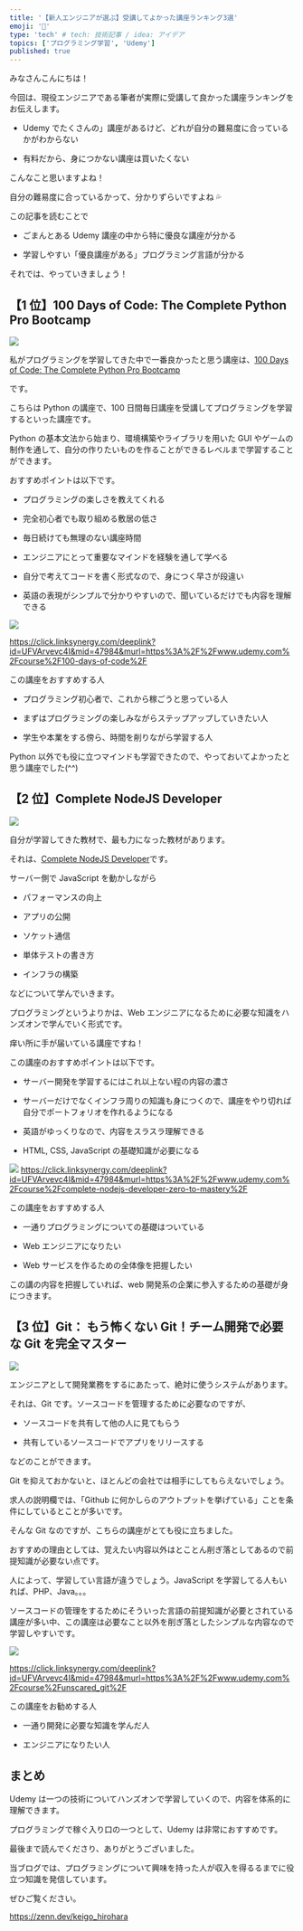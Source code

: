 ```yaml
---
title: '【新人エンジニアが選ぶ】受講してよかった講座ランキング3選'
emoji: '👋'
type: 'tech' # tech: 技術記事 / idea: アイデア
topics: ['プログラミング学習', 'Udemy']
published: true
---
```


みなさんこんにちは！

今回は、現役エンジニアである筆者が実際に受講して良かった講座ランキングをお伝えします。

- Udemy でたくさんの」講座があるけど、どれが自分の難易度に合っているかがわからない

- 有料だから、身につかない講座は買いたくない

こんなこと思いますよね！

自分の難易度に合っているかって、分かりずらいですよね 💦

この記事を読むことで

- ごまんとある Udemy 講座の中から特に優良な講座が分かる

- 学習しやすい「優良講座がある」プログラミング言語が分かる

それでは、やっていきましょう！

## 【1 位】100 Days of Code: The Complete Python Pro Bootcamp

![](/images/design-29.jpg)

私がプログラミングを学習してきた中で一番良かったと思う講座は、[100 Days of Code: The Complete Python Pro Bootcamp](https://www.udemy.com/course/100-days-of-code/?utm_source=aff-campaign&LSNPUBID=UFVArvevc4I&utm_medium=udemyads&ranMID=47984&ranSiteID=UFVArvevc4I-P_R3r33YANi7xasXbvYUbw)

です。

こちらは Python の講座で、100 日間毎日講座を受講してプログラミングを学習するといった講座です。

Python の基本文法から始まり、環境構築やライブラリを用いた GUI やゲームの制作を通して、自分の作りたいものを作ることができるレベルまで学習することができます。

おすすめポイントは以下です。

- プログラミングの楽しさを教えてくれる

- 完全初心者でも取り組める敷居の低さ

- 毎日続けても無理のない講座時間

- エンジニアにとって重要なマインドを経験を通して学べる

- 自分で考えてコードを書く形式なので、身につく早さが段違い

- 英語の表現がシンプルで分かりやすいので、聞いているだけでも内容を理解できる

![](/images/d0109d8962fa96c61ed2961308ac110d.jpg)

https://click.linksynergy.com/deeplink?id=UFVArvevc4I&mid=47984&murl=https%3A%2F%2Fwww.udemy.com%2Fcourse%2F100-days-of-code%2F

この講座をおすすめする人

- プログラミング初心者で、これから稼ごうと思っている人

- まずはプログラミングの楽しみながらステップアップしていきたい人

- 学生や本業をする傍ら、時間を削りながら学習する人

Python 以外でも役に立つマインドも学習できたので、やっておいてよかったと思う講座でした(^^)

## 【2 位】Complete NodeJS Developer

![](/images/design-30.jpg)

自分が学習してきた教材で、最も力になった教材があります。

それは、[Complete NodeJS Developer](https://www.udemy.com/course/complete-nodejs-developer-zero-to-mastery/?utm_medium=udemyads&ranSiteID=UFVArvevc4I-hmoDJotsVgfaXdYd1CVSjA&ranMID=47984&utm_source=aff-campaign&LSNPUBID=UFVArvevc4I)です。

サーバー側で JavaScript を動かしながら

- パフォーマンスの向上

- アプリの公開

- ソケット通信

- 単体テストの書き方

- インフラの構築

などについて学んでいきます。

プログラミングというよりかは、Web エンジニアになるために必要な知識をハンズオンで学んでいく形式です。

痒い所に手が届いている講座ですね！

この講座のおすすめポイントは以下です。

- サーバー開発を学習するにはこれ以上ない程の内容の濃さ

- サーバーだけでなくインフラ周りの知識も身につくので、講座をやり切れば自分でポートフォリオを作れるようになる

- 英語がゆっくりなので、内容をスラスラ理解できる

- HTML, CSS, JavaScript の基礎知識が必要になる

![](/images/3471772efb2bed08a5a7298ffdd7230b.jpg)
https://click.linksynergy.com/deeplink?id=UFVArvevc4I&mid=47984&murl=https%3A%2F%2Fwww.udemy.com%2Fcourse%2Fcomplete-nodejs-developer-zero-to-mastery%2F

この講座をおすすめする人

- 一通りプログラミングについての基礎はついている

- Web エンジニアになりたい

- Web サービスを作るための全体像を把握したい

この講の内容を把握していれば、web 開発系の企業に参入するための基礎が身につきます。

## 【3 位】Git： もう怖くない Git！チーム開発で必要な Git を完全マスター

![](/images/design-31.jpg)

エンジニアとして開発業務をするにあたって、絶対に使うシステムがあります。

それは、Git です。ソースコードを管理するために必要なのですが、

- ソースコードを共有して他の人に見てもらう

- 共有しているソースコードでアプリをリリースする

などのことができます。

Git を抑えておかないと、ほとんどの会社では相手にしてもらえないでしょう。

求人の説明欄では、「Github に何かしらのアウトプットを挙げている」ことを条件にしているとことが多いです。

そんな Git なのですが、こちらの講座がとても役に立ちました。

おすすめの理由としては、覚えたい内容以外はとことん削ぎ落としてあるので前提知識が必要ない点です。

人によって、学習してい言語が違うでしょう。JavaScript を学習してる人もいれば、PHP、Java。。。

ソースコードの管理をするためにそういった言語の前提知識が必要とされている講座が多い中、この講座は必要なこと以外を削ぎ落としたシンプルな内容なので学習しやすいです。

![](/images/c166ebabcf4f38996f3d1ad3a78d39b7.jpg)

https://click.linksynergy.com/deeplink?id=UFVArvevc4I&mid=47984&murl=https%3A%2F%2Fwww.udemy.com%2Fcourse%2Funscared_git%2F

この講座をお勧めする人

- 一通り開発に必要な知識を学んだ人

- エンジニアになりたい人

## まとめ

Udemy は一つの技術についてハンズオンで学習していくので、内容を体系的に理解できます。

プログラミングで稼ぐ入り口の一つとして、Udemy は非常におすすめです。

最後まで読んでくださり、ありがとうございました。

当ブログでは、プログラミングについて興味を持った人が収入を得るるまでに役立つ知識を発信しています。

ぜひご覧ください。

https://zenn.dev/keigo_hirohara
